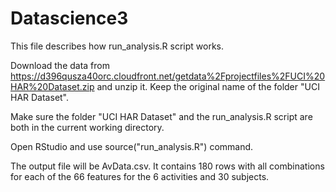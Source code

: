 Datascience3
============
This file describes how run_analysis.R script works.

Download the data from https://d396qusza40orc.cloudfront.net/getdata%2Fprojectfiles%2FUCI%20HAR%20Dataset.zip and unzip it. Keep the original name of the folder "UCI HAR Dataset".

Make sure the folder "UCI HAR Dataset" and the run_analysis.R script are both in the current working directory.

Open RStudio and use source("run_analysis.R") command.

The output file will be AvData.csv. It contains 180 rows with all combinations for each of the 66 features for the 6 activities  and 30 subjects.
